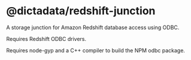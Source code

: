 # @dictadata/redshift-junction

A storage junction for Amazon Redshift database access using ODBC.

Requires Redshift ODBC drivers.

Requires node-gyp and a C++ compiler to build the NPM odbc package.
